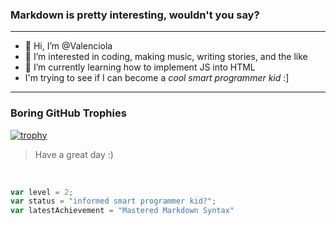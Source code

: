 <!---
Valenciola/Valenciola is a ✨ special ✨ repository because its `README.md` (this file) appears on your GitHub profile.
You can click the Preview link to take a look at your changes.
--->
### Markdown is pretty interesting, wouldn't you say?
---
- 👋 Hi, I’m @Valenciola
- 👀 I’m interested in coding, making music, writing stories, and the like
- 🌱 I’m currently learning how to implement JS into HTML
- I'm trying to see if I can become a *cool smart programmer kid* :]
---
### Boring GitHub Trophies
[![trophy](https://github-profile-trophy.vercel.app/?username=Valenciola&margin-w=10&row=1&no-frame=true&no-bg=true&title=Organizations,Stars,Followers,Commit,PullRequest,Repositories)](https://github.com/ryo-ma/github-profile-trophy)
<br>
> Have a great day :)
<br>

```JavaScript
var level = 2;
var status = "informed smart programmer kid?";
var latestAchievement = "Mastered Markdown Syntax"
```
